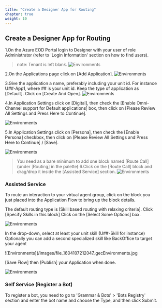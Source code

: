 ```yaml
---
title: "Create a Designer App for Routing"
chapter: true
weight: 10
---
```


## Create a Designer App for Routing

1.On the Azure EOD Portal login to Designer with your user of role Administrator (refer to 'Login Information' section on how to find users). 
>note: Tenant is left blank.
![Environments](/images/file_1604107212047_gecEnvironments.jpg)

2.On the Applications page click on [Add Application].
![Environments](/images/file_1604107212047_gecEnvironments.jpg)

3.Give the application a name, preferably including your unit id. For instance U##-App1, where ## is your unit id. 
Keep the type of application as [Default].
Click on [Create And Open].
![Environments](/images/file_1604107212047_gecEnvironments.jpg)

4.In Application Settings click on [Digital],
then check the [Enable Omni-Channel support for Default applications] box, 
then click on [Please Review All Settings and Press Here to Continue]. 

![Environments](/images/file_1604107212047_gecEnvironments.jpg)

5.In Application Settings click on [Persona],
then check the [Enable Persona] checkbox, 
then click on [Please Review All Settings and Press Here to Continue] / [Save]. 

![Environments](/images/file_1604107212047_gecEnvironments.jpg)

>You need as a bare minimum to add one block named [Route Call] (under [Routing] in the palette)
6.Click on the [Route Call] block and drag/drop it inside the [Assisted Service] section.
![Environments](/images/file_1604107212047_gecEnvironments.jpg)

### Assisted Service

To route an interaction to your virtual agent group, click on the block you just placed into the Application Flow to bring up the block details.

The default routing type is [Skill based routing with relaxing criteria].
Click [Specify Skills in this block] 
Click on the [Select Some Options] box.

![Environments](/images/file_1604107212047_gecEnvironments.jpg)

In the drop-down, select at least your unit skill (U##-Skill for instance) 
Optionally you can add a second specialized skill like BackOffice to target your <BO> agent

![Environments](/images/file_1604107212047_gecEnvironments.jpg
  
  
[Save Flow] then [Publish] your Application when done.  
  

![Environments](/images/file_1604107212047_gecEnvironments.jpg)
  
### Self Service (Register a Bot)
  
To register a bot, you need to go to 'Grammar & Bots' > 'Bots Registry' section and enter the bot name and choose the Type, and then click Submit.
